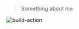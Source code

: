 > Something about me

![build-action](https://github.com/EchoZhaoH/echozh/actions/workflows/build-action.yml/badge.svg?event=push&branch=v1.10)
